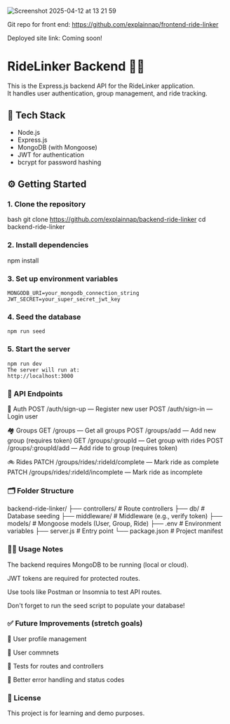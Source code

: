 
![Screenshot 2025-04-12 at 13 21 59](https://github.com/user-attachments/assets/e37e5c39-9a39-40f4-b1f0-ef8cbfb8c4c6)

Git repo for front end: https://github.com/explainnap/frontend-ride-linker


Deployed site link: Coming soon!



# RideLinker Backend 🚴‍♂️

This is the Express.js backend API for the RideLinker application.  
It handles user authentication, group management, and ride tracking.

## 🚀 Tech Stack

- Node.js
- Express.js
- MongoDB (with Mongoose)
- JWT for authentication
- bcrypt for password hashing

## ⚙️ Getting Started

### 1. Clone the repository

bash
    git clone https://github.com/explainnap/backend-ride-linker
    cd backend-ride-linker

### 2. Install dependencies
npm install


### 3. Set up environment variables
    MONGODB_URI=your_mongodb_connection_string
    JWT_SECRET=your_super_secret_jwt_key



### 4. Seed the database
    npm run seed

### 5. Start the server
    npm run dev
    The server will run at:
    http://localhost:3000

### 🧩 API Endpoints

🔑 Auth
POST /auth/sign-up — Register new user
POST /auth/sign-in — Login user

🏘️ Groups
GET /groups — Get all groups
POST /groups/add — Add new group (requires token)
GET /groups/:groupId — Get group with rides
POST /groups/:groupId/add — Add ride to group (requires token)

🚲 Rides
PATCH /groups/rides/:rideId/complete — Mark ride as complete
PATCH /groups/rides/:rideId/incomplete — Mark ride as incomplete




### 🗂️ Folder Structure

backend-ride-linker/
  ├── controllers/         # Route controllers
  ├── db/                  # Database seeding
  ├── middleware/          # Middleware (e.g., verify token)
  ├── models/              # Mongoose models (User, Group, Ride)
  ├── .env                 # Environment variables
  ├── server.js            # Entry point
  └── package.json         # Project manifest


### 🧑‍💻 Usage Notes

The backend requires MongoDB to be running (local or cloud).

JWT tokens are required for protected routes.

Use tools like Postman or Insomnia to test API routes.

Don't forget to run the seed script to populate your database!


### ✅ Future Improvements (stretch goals)

🚀 User profile management

🚀 User commnets

🚀 Tests for routes and controllers

🚀 Better error handling and status codes


### 📃 License

This project is for learning and demo purposes.
